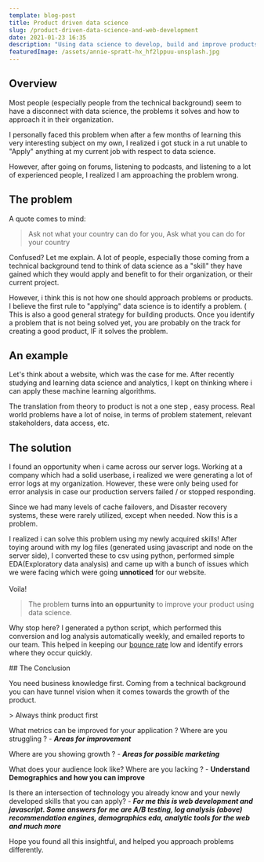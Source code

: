 ```yaml
---
template: blog-post
title: Product driven data science
slug: /product-driven-data-science-and-web-development
date: 2021-01-23 16:35
description: "Using data science to develop, build and improve products. "
featuredImage: /assets/annie-spratt-hx_hf2lppuu-unsplash.jpg
---
```

## Overview

Most people (especially people from the technical background) seem to have a disconnect with data science, the problems it solves and how to approach it in their organization.

I personally faced this problem when after a few months of learning this very interesting subject on my own, I realized i got stuck in a rut unable to "Apply" anything at my current job with respect to data science. 

However, after going on forums, listening to podcasts, and listening to a lot of experienced people, I realized I am approaching the problem wrong.

## The problem

A quote comes to mind:

> Ask not what your country can do for you, Ask what you can do for your country

Confused? Let me explain. A lot of people, especially those coming from a technical background tend to think of data science as a "skill" they have gained which they would apply and benefit to for their organization, or their current project.

However, i think this is not how one should approach problems or products. I believe the first rule to "applying" data science is to identify a problem. ( This is also a good general strategy for building products. Once you identify a problem that is not being solved yet, you are probably on the track for creating a good product, IF it solves the problem.

## An example

Let's think about a website, which was the case for me. After recently studying and learning data science and analytics, I kept on thinking where i can apply these machine learning algorithms. 

The translation from theory to product is not a one step , easy process. Real world problems have a lot of noise, in terms of problem statement, relevant stakeholders, data access, etc.

## The solution

I found an opportunity when i came across our server logs. Working at a company which had a solid userbase, i realized we were generating a lot of error logs at my organization. However, these were only being used for error analysis in case our production servers failed / or stopped responding.

Since we had many levels of cache failovers, and Disaster recovery systems, these were rarely utilized, except when needed. Now this is a problem.

I realized i can solve this problem using my newly acquired skills! After toying around with my log files (generated using javascript and node on the server side), I converted these to csv using python, performed simple EDA(Exploratory data analysis) and came up with a bunch of issues which we were facing which were going **unnoticed** for our website.\
\
Voila! 

> The problem **turns into an oppurtunity** to improve your product using data science.



Why stop here? I generated a python script, which performed this conversion and log analysis automatically weekly, and emailed reports to our team. This helped in keeping our [bounce rate](https://en.wikipedia.org/wiki/Bounce_rate) low and identify errors where they occur quickly.



\## The Conclusion

You need business knowledge first. Coming from a technical background you can have tunnel vision when it comes towards the growth of the product.

\> Always think product first



What metrics can be improved for your application ? Where are you struggling  ? - ***Areas for improvement***

Where are you showing growth ? - ***Areas for possible marketing***

What does your audience look like? Where are you lacking ? - **Understand Demographics and how you can improve**

Is there an intersection of technology you already know and your newly developed skills that you can apply? - ***For me this is web development and javascript. Some answers for me are A/B testing, log analysis (above) recommendation engines, demographics eda, analytic tools for the web and much more***



Hope you found all this insightful, and helped you approach problems differently.